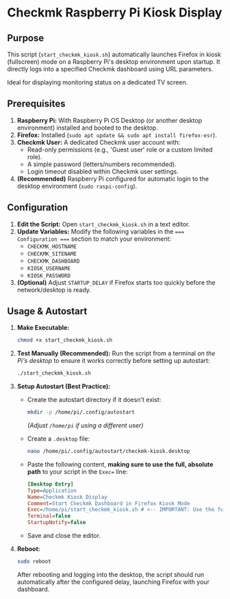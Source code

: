 # Checkmk Raspberry Pi Kiosk Display

## Purpose

This script (`start_checkmk_kiosk.sh`) automatically launches Firefox in kiosk (fullscreen) mode on a Raspberry Pi's desktop environment upon startup. It directly logs into a specified Checkmk dashboard using URL parameters.

Ideal for displaying monitoring status on a dedicated TV screen.

## Prerequisites

1. **Raspberry Pi:** With Raspberry Pi OS Desktop (or another desktop environment) installed and booted to the desktop.
2. **Firefox:** Installed (`sudo apt update && sudo apt install firefox-esr`).
3. **Checkmk User:** A dedicated Checkmk user account with:
    * Read-only permissions (e.g., 'Guest user' role or a custom limited role).
    * A simple password (letters/numbers recommended).
    * Login timeout disabled within Checkmk user settings.
4. **(Recommended)** Raspberry Pi configured for automatic login to the desktop environment (`sudo raspi-config`).

## Configuration

1. **Edit the Script:** Open `start_checkmk_kiosk.sh` in a text editor.
2. **Update Variables:** Modify the following variables in the `=== Configuration ===` section to match your environment:
    * `CHECKMK_HOSTNAME`
    * `CHECKMK_SITENAME`
    * `CHECKMK_DASHBOARD`
    * `KIOSK_USERNAME`
    * `KIOSK_PASSWORD`
3. **(Optional)** Adjust `STARTUP_DELAY` if Firefox starts too quickly before the network/desktop is ready.

## Usage & Autostart

1. **Make Executable:**

    ```bash
    chmod +x start_checkmk_kiosk.sh
    ```

2. **Test Manually (Recommended):**
    Run the script from a terminal *on the Pi's desktop* to ensure it works correctly before setting up autostart:

    ```bash
    ./start_checkmk_kiosk.sh
    ```

3. **Setup Autostart (Best Practice):**
    * Create the autostart directory if it doesn't exist:

        ```bash
        mkdir -p /home/pi/.config/autostart
        ```

        *(Adjust `/home/pi` if using a different user)*
    * Create a `.desktop` file:

        ```bash
        nano /home/pi/.config/autostart/checkmk-kiosk.desktop
        ```

    * Paste the following content, **making sure to use the full, absolute path** to your script in the `Exec=` line:

        ```ini
        [Desktop Entry]
        Type=Application
        Name=Checkmk Kiosk Display
        Comment=Start Checkmk Dashboard in Firefox Kiosk Mode
        Exec=/home/pi/start_checkmk_kiosk.sh # <-- IMPORTANT: Use the full path here
        Terminal=false
        StartupNotify=false
        ```

    * Save and close the editor.

4. **Reboot:**

    ```bash
    sudo reboot
    ```

    After rebooting and logging into the desktop, the script should run automatically after the configured delay, launching Firefox with your dashboard.
